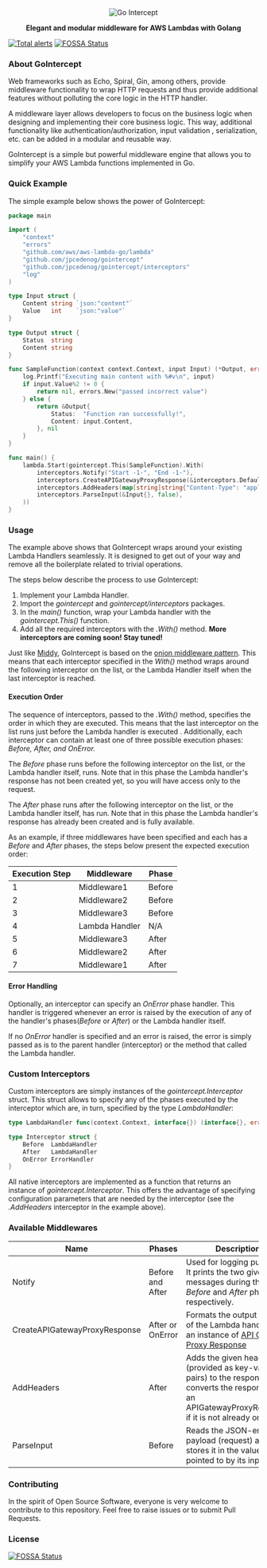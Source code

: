 <div align="center">
  <img alt="Go Intercept" src="img/GoIntercept.png"/>
  <p><strong>Elegant and modular middleware for AWS Lambdas with Golang</strong></p>
</div>

[![Total alerts](https://img.shields.io/lgtm/alerts/g/jpcedenog/gointercept.svg?logo=lgtm&logoWidth=18)](https://lgtm.com/projects/g/jpcedenog/gointercept/alerts/)
[![FOSSA Status](https://app.fossa.com/api/projects/git%2Bgithub.com%2Fjpcedenog%2Fgointercept.svg?type=shield)](https://app.fossa.com/projects/git%2Bgithub.com%2Fjpcedenog%2Fgointercept?ref=badge_shield)

### About GoIntercept

Web frameworks such as Echo, Spiral, Gin, among others, provide middleware functionality to wrap HTTP requests and thus provide additional features without polluting the core logic in the HTTP handler. 

A middleware layer allows developers to focus on the business logic when designing and implementing their core business logic. This way, additional functionality like authentication/authorization, input validation , serialization, etc. can be added in a modular and reusable way.

GoIntercept is a simple but powerful middleware engine that allows you to simplify your AWS Lambda functions implemented in Go.

### Quick Example

The simple example below shows the power of GoIntercept:

```go
package main

import (
	"context"
	"errors"
	"github.com/aws/aws-lambda-go/lambda"
	"github.com/jpcedenog/gointercept"
	"github.com/jpcedenog/gointercept/interceptors"
	"log"
)

type Input struct {
	Content string `json:"content"`
	Value   int    `json:"value"`
}

type Output struct {
	Status  string
	Content string
}

func SampleFunction(context context.Context, input Input) (*Output, error) {
	log.Printf("Executing main content with %#v\n", input)
	if input.Value%2 != 0 {
		return nil, errors.New("passed incorrect value")
	} else {
		return &Output{
			Status:  "Function ran successfully!",
			Content: input.Content,
		}, nil
	}
}

func main() {
	lambda.Start(gointercept.This(SampleFunction).With(
		interceptors.Notify("Start -1-", "End -1-"),
		interceptors.CreateAPIGatewayProxyResponse(&interceptors.DefaultStatusCodes{Success: 200, Error: 400}),
		interceptors.AddHeaders(map[string]string{"Content-Type": "application/json", "company-header1": "foo1", "company-header2": "foo2"}),
		interceptors.ParseInput(&Input{}, false),
	))
}
```

### Usage

The example above shows that GoIntercept wraps around your existing Lambda Handlers seamlessly. It is designed to get out of your way and remove all the boilerplate related to trivial operations.
 
The steps below describe the process to use GoIntercept:

1. Implement your Lambda Handler.
2. Import the *gointercept* and *gointercept/interceptors* packages.
3. In the *main()* function, wrap your Lambda handler with the *gointercept.This()* function.
4. Add all the required interceptors with the *.With()* method. **More interceptors are coming soon! Stay tuned!**

Just like [Middy](https://middy.js.org/), GoIntercept is based on the [onion middleware pattern](https://esbenp.github.io/2015/07/31/implementing-before-after-middleware/). This means that each interceptor specified in the *With()* method wraps around the following interceptor on the list, or the Lambda Handler itself when the last interceptor is reached.
  
#### Execution Order

The sequence of interceptors, passed to the *.With()* method, specifies the order in which they are executed. This means that the last interceptor on the list runs just before the Lambda handler is executed . Additionally, each interceptor can contain at least one of three possible execution phases: *Before, After, and OnError.*

The _Before_ phase runs before the following interceptor on the list, or the Lambda handler itself, runs. Note that in this phase the Lambda handler's response has not been created yet, so you will have access only to the request. 

The *After* phase runs after the following interceptor on the list, or the Lambda handler itself, has run. Note that in this phase the Lambda handler's response has already been created and is fully available.

As an example, if three middlewares have been specified and each has a *Before* and *After* phases, the steps below present the expected execution order:

Execution Step | Middleware | Phase
-------------- | ---------- | -----
1 | Middleware1 | Before
2 | Middleware2 | Before
3 | Middleware3 | Before
4 | Lambda Handler | N/A
5 | Middleware3 | After
6 | Middleware2 | After
7 | Middleware1 | After

#### Error Handling

Optionally, an interceptor can specify an *OnError* phase handler. This handler is triggered whenever an error is raised by the execution of any of the handler's phases(*Before* or *After*) or the Lambda handler itself.

If no *OnError* handler is specified and an error is raised, the error is simply passed as is to the parent handler (interceptor) or the method that called the Lambda handler.

### Custom Interceptors

Custom interceptors are simply instances of the *gointercept.Interceptor* struct. This struct allows to specify any of the phases executed by the interceptor which are, in turn, specified by the type *LambdaHandler*:

```go
type LambdaHandler func(context.Context, interface{}) (interface{}, error)

type Interceptor struct {
	Before  LambdaHandler
	After   LambdaHandler
	OnError ErrorHandler
}
```

All native interceptors are implemented as a function that returns an instance of *gointercept.Interceptor*. This offers the advantage of specifying configuration parameters that are needed by the interceptor (see the *.AddHeaders* interceptor in the example above).

### Available Middlewares

Name | Phases | Description
---- | ------ | -----------
Notify | Before and After | Used for logging purposes. It prints the two given messages during the *Before* and *After* phases respectively.
CreateAPIGatewayProxyResponse | After or OnError | Formats the output or error of the Lambda handler as an instance of [API Gateway Proxy Response](https://godoc.org/github.com/aws/aws-lambda-go/events#APIGatewayProxyResponse)
AddHeaders | After | Adds the given headers (provided as key-value pairs) to the response. It converts the response to an APIGatewayProxyResponse if it is not already one
ParseInput | Before | Reads the JSON-encoded payload (request) and stores it in the value pointed to by its input

### Contributing

In the spirit of Open Source Software, everyone is very welcome to contribute to this repository. Feel free to raise issues or to submit Pull Requests.

### License


[![FOSSA Status](https://app.fossa.com/api/projects/git%2Bgithub.com%2Fjpcedenog%2Fgointercept.svg?type=large)](https://app.fossa.com/projects/git%2Bgithub.com%2Fjpcedenog%2Fgointercept?ref=badge_large)